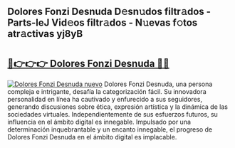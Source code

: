 ## Dolores Fonzi Desnuda D𝚎sn𝚞dos filtr𝚊dos - Parts-leJ Vid𝚎os filtr𝚊dos - N𝚞evas f𝚘tos atr𝚊ctivas yj8yB

# <h2><a href="http://mb13msk.tromn.icu/?c=Dolores+Fonzi+Desnuda">🔗👉👉👉 Dolores Fonzi Desnuda 🔗🔗</a></h2>

[![Dolores Fonzi Desnuda nuevo](https://i.imgur.com/pEAQMta.gif)](http://mb13msk.tromn.icu/?c=Dolores+Fonzi+Desnuda)
Dolores Fonzi Desnuda, una persona compleja e intrigante, desafía la categorización fácil. Su innovadora personalidad en línea ha cautivado y enfurecido a sus seguidores, generando discusiones sobre ética, expresión artística y la dinámica de las sociedades virtuales. Independientemente de sus esfuerzos futuros, su influencia en el ámbito digital es innegable. Impulsado por una determinación inquebrantable y un encanto innegable, el progreso de Dolores Fonzi Desnuda en el ámbito digital es implacable.
